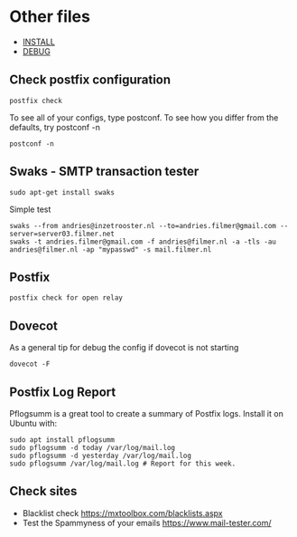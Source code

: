 # Other files
* [INSTALL](./INSTALL.md)
* [DEBUG](./DEBUG.md)

## Check postfix configuration

    postfix check

To see all of your configs, type postconf. To see how you differ from the defaults, try postconf -n

    postconf -n

## Swaks - SMTP transaction tester

    sudo apt-get install swaks

Simple test

    swaks --from andries@inzetrooster.nl --to=andries.filmer@gmail.com --server=server03.filmer.net
    swaks -t andries.filmer@gmail.com -f andries@filmer.nl -a -tls -au andries@filmer.nl -ap "mypasswd" -s mail.filmer.nl

## Postfix

    postfix check for open relay

## Dovecot

As a general tip for debug the config if dovecot is not starting

    dovecot -F


## Postfix Log Report

Pflogsumm is a great tool to create a summary of Postfix logs. Install it on Ubuntu with:

    sudo apt install pflogsumm
    sudo pflogsumm -d today /var/log/mail.log
    sudo pflogsumm -d yesterday /var/log/mail.log
    sudo pflogsumm /var/log/mail.log # Report for this week.

## Check sites
* Blacklist check <https://mxtoolbox.com/blacklists.aspx>
* Test the Spammyness of your emails <https://www.mail-tester.com/>

